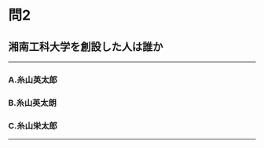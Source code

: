 # 問2
## 湘南工科大学を創設した人は誰か

---

### A.糸山英太郎
### B.糸山英太朗
### C.糸山栄太郎

<p id=answer style="Display:none;"></p>

---
